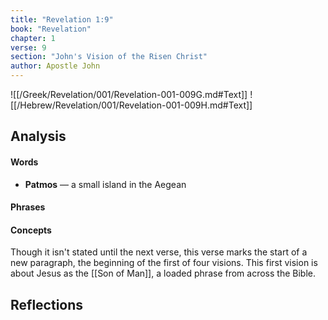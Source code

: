 ```yaml
---
title: "Revelation 1:9"
book: "Revelation"
chapter: 1
verse: 9
section: "John's Vision of the Risen Christ"
author: Apostle John
---
```

![[/Greek/Revelation/001/Revelation-001-009G.md#Text]]
![[/Hebrew/Revelation/001/Revelation-001-009H.md#Text]]

## Analysis

#### Words
- **Patmos** — a small island in the Aegean

#### Phrases

#### Concepts

Though it isn't stated until the next verse, this verse marks the start of a new paragraph, the beginning of the first of four visions.  This first vision is about Jesus as the [[Son of Man]], a loaded phrase from across the Bible.

## Reflections

